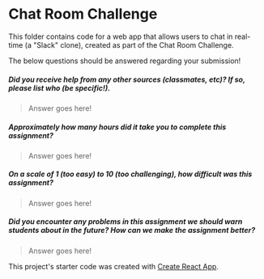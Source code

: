 # Chat Room Challenge

This folder contains code for a web app that allows users to chat in real-time (a "Slack" clone), created as part of the Chat Room Challenge.

The below questions should be answered regarding your submission!

##### Did you receive help from any other sources (classmates, etc)? If so, please list who (be specific!). #####
> Answer goes here!


##### Approximately how many hours did it take you to complete this assignment? #####
> Answer goes here!


##### On a scale of 1 (too easy) to 10 (too challenging), how difficult was this assignment? #####
> Answer goes here!


##### Did you encounter any problems in this assignment we should warn students about in the future? How can we make the assignment better? #####
> Answer goes here!




This project's starter code was created with [Create React App](https://github.com/facebookincubator/create-react-app).